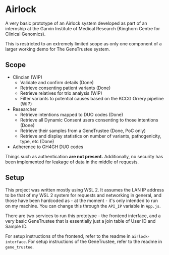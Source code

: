 # Airlock

A very basic prototype of an Airlock system developed as part of an internship at the Garvin Institute of Medical Research (Kinghorn Centre for Clinical Genomics).

This is restricted to an extremely limited scope as only one component of a larger working demo for The GeneTrustee system.

## Scope

- Clincian (WIP)
  - Validate and confirm details (Done)
  - Retrieve consenting patient variants (Done)
  - Retrieve relatives for trio analysis (WIP)
  - Filter variants to potential causes based on the KCCG Orrery pipeline (WIP)
- Researcher
  - Retrieve intentions mapped to DUO codes (Done)
  - Retrieve all Dynamic Consent users consenting to those intentions (Done)
  - Retrieve their samples from a GeneTrustee (Done, PoC only)
  - Retrieve and display statistics on number of variants, pathogenicity, type, etc (Done)
- Adherence to GH4GH DUO codes

Things such as authentication **are not present.** Additionally, no security has been implemented for leakage of data in the middle of requests.

## Setup

This project was written mostly using WSL 2. It assumes the LAN IP address to be that of my WSL 2 system for requests and networking in general, and those have been hardcoded as - at the moment - it's only intended to run on my machine. You can change this through the `API_IP` variable in `App.js`.

There are two services to run this prototype - the frontend interface, and a very basic GeneTrustee that is essentially just a join table of User ID and Sample ID.

For setup instructions of the frontend, refer to the readme in `airlock-interface`.
For setup instructions of the GeneTrustee, refer to the readme in `gene_trustee`.
